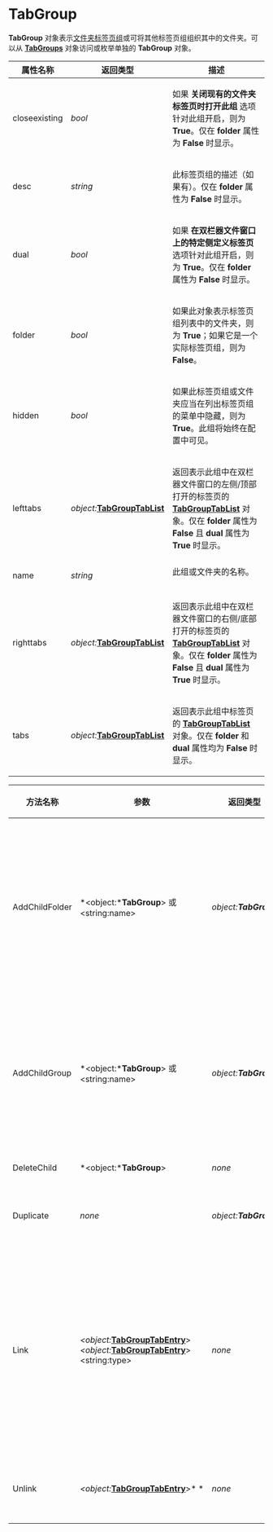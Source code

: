 # TabGroup

**TabGroup** 对象表示[文件夹标签页组](/Manual/basic_concepts/the_lister/tabs/tab_groups.zh.md)或可将其他标签页组组织其中的文件夹。可以从 **[TabGroups](tabgroups.zh.md)** 对象访问或枚举单独的 **TabGroup** 对象。

<table>
<thead><tr><th>
属性名称</th><th>
返回类型</th><th>
描述
</th></tr></thead><tbody><tr><td>
closeexisting</td><td>

*bool*</td><td>

如果 **关闭现有的文件夹标签页时打开此组** 选项针对此组开启，则为 **True**。仅在 **folder** 属性为 **False** 时显示。
</td></tr><tr><td>
desc</td><td>

*string*</td><td>

此标签页组的描述（如果有）。仅在 **folder** 属性为 **False** 时显示。
</td></tr><tr><td>
dual</td><td>

*bool*</td><td>

如果 **在双栏器文件窗口上的特定侧定义标签页** 选项针对此组开启，则为 **True**。仅在 **folder** 属性为 **False** 时显示。
</td></tr><tr><td>
folder</td><td>

*bool*</td><td>

如果此对象表示标签页组列表中的文件夹，则为 **True**；如果它是一个实际标签页组，则为 **False**。
</td></tr><tr><td>
hidden</td><td>

*bool*</td><td>

如果此标签页组或文件夹应当在列出标签页组的菜单中隐藏，则为 **True**。此组将始终在配置中可见。
</td></tr><tr><td>
lefttabs</td><td>

*object:***[TabGroupTabList](tabgrouptablist.zh.md)**</td><td>

返回表示此组中在双栏器文件窗口的左侧/顶部打开的标签页的 **[TabGroupTabList](tabgrouptablist.zh.md)** 对象。仅在 **folder** 属性为 **False** 且 **dual** 属性为 **True** 时显示。
</td></tr><tr><td>
name</td><td>

*string*</td><td>
此组或文件夹的名称。
</td></tr><tr><td>
righttabs</td><td>

*object:***[TabGroupTabList](tabgrouptablist.zh.md)**</td><td>

返回表示此组中在双栏器文件窗口的右侧/底部打开的标签页的 **[TabGroupTabList](tabgrouptablist.zh.md)** 对象。仅在 **folder** 属性为 **False** 且 **dual** 属性为 **True** 时显示。
</td></tr><tr><td>
tabs</td><td>

*object:***[TabGroupTabList](tabgrouptablist.zh.md)**</td><td>

返回表示此组中标签页的 **[TabGroupTabList](tabgrouptablist.zh.md)** 对象。仅在 **folder** 和 **dual** 属性均为 **False** 时显示。
</td></tr></tbody>
</table>

<table>
<thead><tr><th>
方法名称</th><th>

**参数**</th><th>
返回类型</th><th>
描述
</th></tr></thead><tbody><tr><td>
AddChildFolder</td><td>

*\<object:***TabGroup**\> 或 \<string:name\></td><td>

*object:**TabGroup***</td><td>

向此标签页组文件夹添加新的子文件夹。仅在 **folder** 属性为 **True** 时可用。您可以提供 **TabGroup** 对象（其本身的 folder属性设置为 **True**）或新文件夹的名称。如果操作成功，则会返回表示新文件夹的 **TabGroup** 对象。如果操作失败，则返回 **False**。
</td></tr><tr><td>
AddChildGroup</td><td>

*\<object:***TabGroup**\> 或 \<string:name\></td><td>

*object:**TabGroup***</td><td>

向此标签页组文件夹添加新的标签页组。仅在 **folder** 属性为 **True** 时可用。您可以提供 **TabGroup** 对象或新组的名称。如果操作成功，则会返回表示新的标签页组的 **TabGroup** 对象。如果操作失败，则返回 **False**。
</td></tr><tr><td>
DeleteChild</td><td>

*\<object:***TabGroup**\></td><td>

*none*</td><td>
删除子项（文件夹或标签页组）。
</td></tr><tr><td>
Duplicate</td><td>

*none*</td><td>

*object:**TabGroup***</td><td>
返回此标签页组或文件夹的副本。副本返回时尚未添加到标签页列表中。
</td></tr><tr><td>
Link</td><td>

*\<object:***[TabGroupTabEntry](tabgrouptabentry.zh.md)**\>  
*\<object:***[TabGroupTabEntry](tabgrouptabentry.zh.md)**\>  
\<string:type\></td><td>

*none*</td><td>

在一个指定了特定左右标签页的标签页组中，此方法链接来自左侧的标签页和来自右侧的标签页。仅在 **dual** 属性设置为 **True** 时可用。您可以提供 **[TabGroupTabEntry](tabgrouptabentry.zh.md)** 对象或要链接的标签页的索引号。

可选 *type* 参数可设置为 **"slave"** 以指定标签页之间应当为从属关系。
</td></tr><tr><td>
Unlink</td><td>

*\<object:***[TabGroupTabEntry](tabgrouptabentry.zh.md)**\>* *</td><td>

*none*</td><td>

将指定标签页从其配对标签页取消链接。仅在 **dual** 属性设置为 **True** 时可用。
</td></tr></tbody>
</table>